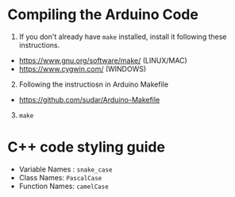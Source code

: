 # Compiling the Arduino Code
1. If you don't already have `make` installed, install it following these instructions.
  * https://www.gnu.org/software/make/ (LINUX/MAC)
  * https://www.cygwin.com/ (WINDOWS)
2. Following the instructiosn in Arduino Makefile
  * https://github.com/sudar/Arduino-Makefile
3. `make`

# C++ code styling guide
* Variable Names : `snake_case`
* Class Names: `PascalCase`
* Function Names: `camelCase`
